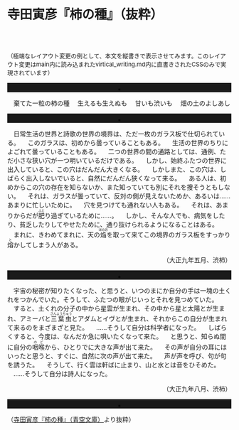 <style>
body {margin:0;}
#main {
 font-family: 'Yu Mincho', YuMincho, 'Hiragino Mincho ProN', 'Hiragino Mincho Pro', 'HGP明朝B', serif;
  margin:100px 0 0 0;
font-feature-settings: 'pkna';
  font-size: 16px;
  line-height: 1.9;
  letter-spacing: 0.03em;
  writing-mode: vertical-rl;
  text-orientation: upright;
  width: 100%;
  height: 85%;
  padding: 0;
  columns: 24em;
  column-gap: 50px;
  column-rule: 1px dashed #bbb;
}
.sideway {
  text-orientation: sideways;
}
#main h1 {
    font-size:1.2em;
    font-weight:bold;
}
#main p {
  margin-left: 30px;
}
#main ruby {
 font-family: 'Yu Mincho', YuMincho, 'Hiragino Mincho ProN', 'Hiragino Mincho Pro', 'HGP明朝B', serif;
}
#sidebar,#footer {
    display:none;
}
hr {
    line-height: 1em;
    position: relative;
    outline: 0;
    border: 0;
    color:#333;
    text-align: center;
    height: 1.5em;
}
hr:after {
    content:"*";
    position: relative;
    display: inline-block;
    color: black;	
    padding: 0.5em;
    line-height: 1.5em;
}
</style>

# 寺田寅彦『柿の種』（抜粋）

<div style="font-size:small;margin-top:5em;">（極端なレイアウト変更の例として、本文を縦書きで表示させてみます。このレイアウト変更は<span class="sideway">main</span>内に読み込まれた<span class="sideway">virtical_writing.md</span>内に直書きされたCSSのみで実現されています）</div>

---

　棄てた一粒の柿の種
　生えるも生えぬも
　甘いも渋いも
　畑の土のよしあし

---

　日常生活の世界と詩歌の世界の境界は、ただ一枚のガラス板で仕切られている。
　このガラスは、初めから曇っていることもある。
　生活の世界のちりによごれて曇っていることもある。
　二つの世界の間の通路としては、通例、ただ小さな狭い穴が一つ明いているだけである。
　しかし、始終ふたつの世界に出入していると、この穴はだんだん大きくなる。
　しかしまた、この穴は、しばらく出入しないでいると、自然にだんだん狭くなって来る。
　ある人は、初めからこの穴の存在を知らないか、また知っていても別にそれを捜そうともしない。
　それは、ガラスが曇っていて、反対の側が見えないためか、あるいは……あまりに忙しいために。
　穴を見つけても通れない人もある。
　それは、あまりからだが<ruby><rb>肥</rb><rp>（</rp><rt>ふと</rt><rp>）</rp></ruby>り過ぎているために……。
　しかし、そんな人でも、病気をしたり、貧乏したりしてやせたために、通り抜けられるようになることはある。
　まれに、きわめてまれに、天の<ruby><rb>焔</rb><rp>（</rp><rt>ほのお</rt><rp>）</rp></ruby>を取って来てこの境界のガラス板をすっかり<ruby><rb>熔</rb><rp>（</rp><rt>と</rt><rp>）</rp></ruby>かしてしまう人がある。

<div style="text-align:right">（大正九年五月、渋柿）</div>

---

　宇宙の秘密が知りたくなった、と思うと、いつのまにか自分の手は一塊の土くれをつかんでいた。そうして、ふたつの眼がじいっとそれを見つめていた。
　すると、土くれの分子の中から星雲が生まれ、その中から星と太陽とが生まれ、アミーバと<ruby><rb>三葉虫</rb><rp>（</rp><rt>さんようちゅう</rt><rp>）</rp></ruby>とアダムとイヴとが生まれ、それからこの自分が生まれて来るのをまざまざと見た。
　……そうして自分は科学者になった。
　しばらくすると、今度は、なんだか急に唄いたくなって来た。
　と思うと、知らぬ間に自分の<ruby><rb>咽喉</rb><rp>（</rp><rt>のど</rt><rp>）</rp></ruby>から、ひとりでに大きな声が出て来た。
　その声が自分の耳にはいったと思うと、すぐに、自然に次の声が出て来た。
　声が声を呼び、句が句を誘うた。
　そうして、行く雲は軒ばに止まり、山と水とは音をひそめた。
　……そうして自分は詩人になった。

<div style="text-align:right">（大正九年八月、渋柿）</div>

---

（[寺田寅彦『柿の種』（青空文庫）](https://www.aozora.gr.jp/cards/000042/card1684.html)より抜粋）